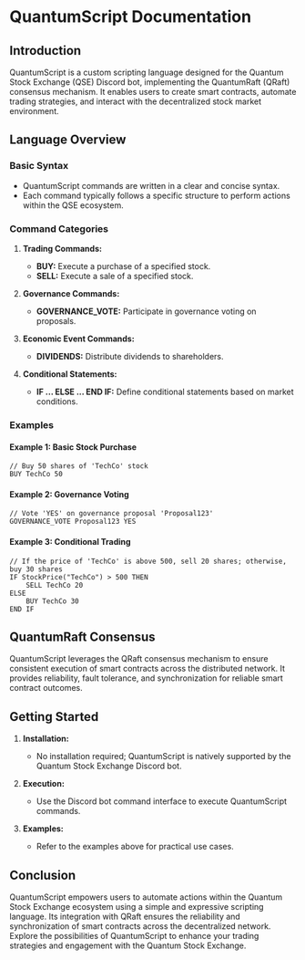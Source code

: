 # QuantumScript Documentation

## Introduction

QuantumScript is a custom scripting language designed for the Quantum Stock Exchange (QSE) Discord bot, implementing the QuantumRaft (QRaft) consensus mechanism. It enables users to create smart contracts, automate trading strategies, and interact with the decentralized stock market environment.

## Language Overview

### Basic Syntax

- QuantumScript commands are written in a clear and concise syntax.
- Each command typically follows a specific structure to perform actions within the QSE ecosystem.

### Command Categories

1. **Trading Commands:**
   - **BUY:** Execute a purchase of a specified stock.
   - **SELL:** Execute a sale of a specified stock.

2. **Governance Commands:**
   - **GOVERNANCE_VOTE:** Participate in governance voting on proposals.

3. **Economic Event Commands:**
   - **DIVIDENDS:** Distribute dividends to shareholders.

4. **Conditional Statements:**
   - **IF ... ELSE ... END IF:** Define conditional statements based on market conditions.

### Examples

#### Example 1: Basic Stock Purchase

```quantumscript
// Buy 50 shares of 'TechCo' stock
BUY TechCo 50
```

#### Example 2: Governance Voting

```quantumscript
// Vote 'YES' on governance proposal 'Proposal123'
GOVERNANCE_VOTE Proposal123 YES
```

#### Example 3: Conditional Trading

```quantumscript
// If the price of 'TechCo' is above 500, sell 20 shares; otherwise, buy 30 shares
IF StockPrice("TechCo") > 500 THEN
    SELL TechCo 20
ELSE
    BUY TechCo 30
END IF
```

## QuantumRaft Consensus

QuantumScript leverages the QRaft consensus mechanism to ensure consistent execution of smart contracts across the distributed network. It provides reliability, fault tolerance, and synchronization for reliable smart contract outcomes.

## Getting Started

1. **Installation:**
   - No installation required; QuantumScript is natively supported by the Quantum Stock Exchange Discord bot.

2. **Execution:**
   - Use the Discord bot command interface to execute QuantumScript commands.

3. **Examples:**
   - Refer to the examples above for practical use cases.

## Conclusion

QuantumScript empowers users to automate actions within the Quantum Stock Exchange ecosystem using a simple and expressive scripting language. Its integration with QRaft ensures the reliability and synchronization of smart contracts across the decentralized network. Explore the possibilities of QuantumScript to enhance your trading strategies and engagement with the Quantum Stock Exchange.
